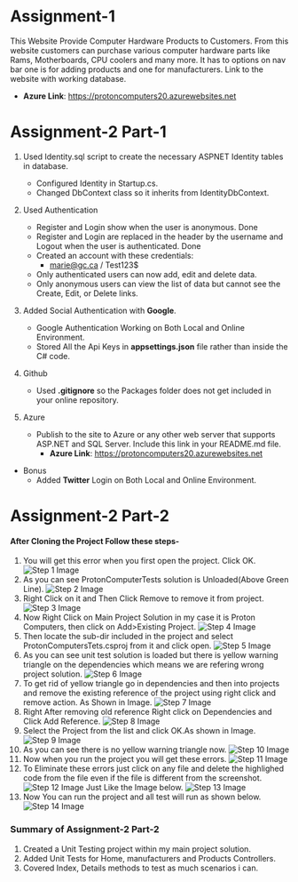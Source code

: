 ﻿# Assignment-1
This Website Provide Computer Hardware Products to Customers. From this website customers can purchase various computer hardware parts like Rams, Motherboards, CPU coolers and many more.
It has to options on nav bar one is for adding products and one for manufacturers. Link to the website with working database.
- **Azure Link**: https://protoncomputers20.azurewebsites.net
# Assignment-2 Part-1
1. Used Identity.sql script to create the necessary ASPNET Identity tables in database.
   - Configured Identity in Startup.cs.
   - Changed DbContext class so it inherits from IdentityDbContext.

2. Used Authentication 
   - Register and Login show when the user is anonymous. Done
   - Register and Login are replaced in the header by the username and Logout when the user is authenticated. Done 
   - Created an account with these credentials:
     - marie@gc.ca / Test123$
   - Only authenticated users can now add, edit and delete data.
   - Only anonymous users can view the list of data but cannot see the Create, Edit, or Delete links.

3. Added Social Authentication with **Google**.
   - Google Authentication Working on Both Local and Online Environment.
   - Stored All the Api Keys in **appsettings.json** file rather than inside the C# code.

4. Github
   - Used **.gitignore** so the Packages folder does not get included in your online repository.

5. Azure
   - Publish to the site to Azure or any other web server that supports ASP.NET and SQL Server. Include this link in your README.md file.
     - **Azure Link**: https://protoncomputers20.azurewebsites.net
- Bonus
  - Added **Twitter** Login on Both Local and Online Environment.

# Assignment-2 Part-2

#### After Cloning the Project Follow these steps-
1. You will get this error when you first open the project. Click OK.
![Step 1 Image](wwwroot/screenshots/Step1.png)
2. As you can see ProtonComputerTests solution is Unloaded(Above Green Line).
![Step 2 Image](wwwroot/screenshots/Step2_LI.jpg) 
3. Right Click on it and Then Click Remove to remove it from project.
![Step 3 Image](wwwroot/screenshots/Step3.png)
4. Now Right Click on Main Project Solution in my case it is Proton Computers, then click on Add>Existing Project.
![Step 4 Image](wwwroot/screenshots/Step4.png) 
5. Then locate the sub-dir included in the project and select ProtonComputersTets.csproj from it and click open.
![Step 5 Image](wwwroot/screenshots/Step5_LI.jpg)
6. As you can see unit test solution is loaded but there is yellow warning triangle on the dependencies which means we are refering wrong project solution.
![Step 6 Image](wwwroot/screenshots/Step6_LI.jpg) 
7. To get rid of yellow triangle go in dependencies and then into projects and remove the existing reference of the project using right click and remove action. As Shown in Image.
![Step 7 Image](wwwroot/screenshots/Step7.png)
8. Right After removing old reference Right click on Dependencies and Click Add Reference.
![Step 8 Image](wwwroot/screenshots/Step8.png) 
9. Select the Project from the list and click OK.As shown in Image.
![Step 9 Image](wwwroot/screenshots/Step9.png)
10. As you can see there is no yellow warning triangle now.
![Step 10 Image](wwwroot/screenshots/Step10_LI.jpg) 
11. Now when you run the project you will get these errors. 
![Step 11 Image](wwwroot/screenshots/Step11.png)
12. To Eliminate these errors just click on any file and delete the highlighed code from the file even if the file is different from the screenshot.
![Step 12 Image](wwwroot/screenshots/Step12.png) 
Just Like the Image below.
![Step 13 Image](wwwroot/screenshots/Step13.png)
13. Now You can run the project and all test will run as shown below.
![Step 14 Image](wwwroot/screenshots/Step14.png)

### Summary of Assignment-2 Part-2
1. Created a Unit Testing project within my main project solution.
2. Added Unit Tests for Home, manufacturers and Products Controllers.
3. Covered Index, Details methods to test as much scenarios i can. 
   